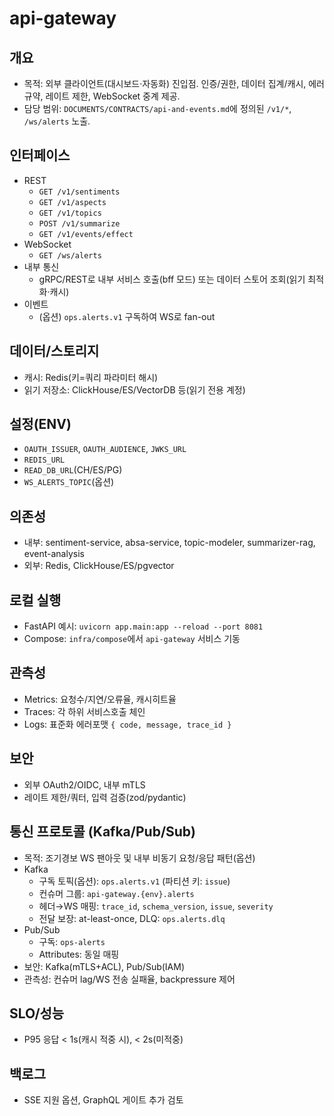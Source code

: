 # api-gateway

## 개요
- 목적: 외부 클라이언트(대시보드·자동화) 진입점. 인증/권한, 데이터 집계/캐시, 에러 규약, 레이트 제한, WebSocket 중계 제공.
- 담당 범위: `DOCUMENTS/CONTRACTS/api-and-events.md`에 정의된 `/v1/*`, `/ws/alerts` 노출.

## 인터페이스
- REST
  - `GET /v1/sentiments`
  - `GET /v1/aspects`
  - `GET /v1/topics`
  - `POST /v1/summarize`
  - `GET /v1/events/effect`
- WebSocket
  - `GET /ws/alerts`
- 내부 통신
  - gRPC/REST로 내부 서비스 호출(bff 모드) 또는 데이터 스토어 조회(읽기 최적화·캐시)
- 이벤트
  - (옵션) `ops.alerts.v1` 구독하여 WS로 fan-out

## 데이터/스토리지
- 캐시: Redis(키=쿼리 파라미터 해시)
- 읽기 저장소: ClickHouse/ES/VectorDB 등(읽기 전용 계정)

## 설정(ENV)
- `OAUTH_ISSUER`, `OAUTH_AUDIENCE`, `JWKS_URL`
- `REDIS_URL`
- `READ_DB_URL`(CH/ES/PG)
- `WS_ALERTS_TOPIC`(옵션)

## 의존성
- 내부: sentiment-service, absa-service, topic-modeler, summarizer-rag, event-analysis
- 외부: Redis, ClickHouse/ES/pgvector

## 로컬 실행
- FastAPI 예시: `uvicorn app.main:app --reload --port 8081`
- Compose: `infra/compose`에서 `api-gateway` 서비스 기동

## 관측성
- Metrics: 요청수/지연/오류율, 캐시히트율
- Traces: 각 하위 서비스호출 체인
- Logs: 표준화 에러포맷 `{ code, message, trace_id }`

## 보안
- 외부 OAuth2/OIDC, 내부 mTLS
- 레이트 제한/쿼터, 입력 검증(zod/pydantic)

## 통신 프로토콜 (Kafka/Pub/Sub)
- 목적: 조기경보 WS 팬아웃 및 내부 비동기 요청/응답 패턴(옵션)
- Kafka
  - 구독 토픽(옵션): `ops.alerts.v1` (파티션 키: `issue`)
  - 컨슈머 그룹: `api-gateway.{env}.alerts`
  - 헤더→WS 매핑: `trace_id`, `schema_version`, `issue`, `severity`
  - 전달 보장: at-least-once, DLQ: `ops.alerts.dlq`
- Pub/Sub
  - 구독: `ops-alerts`
  - Attributes: 동일 매핑
- 보안: Kafka(mTLS+ACL), Pub/Sub(IAM)
- 관측성: 컨슈머 lag/WS 전송 실패율, backpressure 제어

## SLO/성능
- P95 응답 < 1s(캐시 적중 시), < 2s(미적중)

## 백로그
- SSE 지원 옵션, GraphQL 게이트 추가 검토

